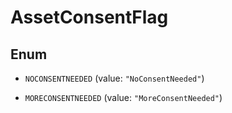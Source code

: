 

# AssetConsentFlag

## Enum


* `NOCONSENTNEEDED` (value: `"NoConsentNeeded"`)

* `MORECONSENTNEEDED` (value: `"MoreConsentNeeded"`)




